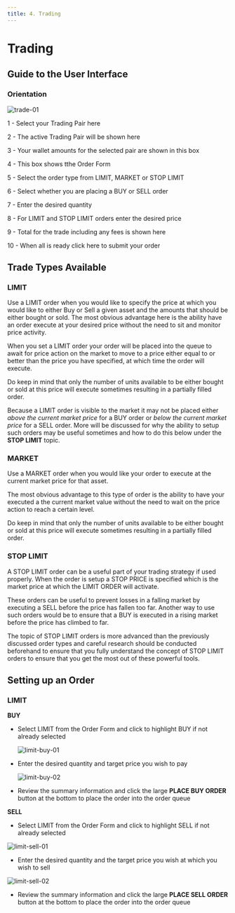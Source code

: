 ```yaml
---
title: 4. Trading
---
```


# Trading



## Guide to the User Interface



### Orientation



![trade-01](/images/Exchange/trade-01.png)


1   - Select your Trading Pair here

2   - The active Trading Pair will be shown here

3   - Your wallet amounts for the selected pair are shown in this box

4   - This box shows tthe Order Form

5   - Select the order type from LIMIT, MARKET or STOP LIMIT

6   - Select whether you are placing a BUY or SELL order

7   - Enter the desired quantity

8   - For LIMIT and STOP LIMIT orders enter the desired price

9   - Total for the trade including any fees is shown here

10 - When all is ready click here to submit your order



## Trade Types Available

### LIMIT

Use a LIMIT order when you would like to specify the price at which you would like to either Buy or Sell a given asset and the amounts that should be either bought or sold. The most obvious advantage here is the ability have an order execute at your desired price without the need to sit and monitor price activity.

When you set a LIMIT order your order will be placed into the queue to await for price action on the market to move to a price either equal to or better than the price you have specified, at which time the order will execute. 

Do keep in mind that only the number of units available to be either bought or sold at this price will execute sometimes resulting in a partially filled order.

Because a LIMIT order is visible to the market it may not be placed either *above the current market price* for a BUY order or *below the current market price* for a SELL order.  More will be discussed for why the ability to setup such orders may be useful sometimes and how to do this below under the  **STOP LIMIT**  topic.



### MARKET

Use a MARKET order when you would like your order to execute at the current market price for that asset. 

The most obvious advantage to this type of order is the ability to have your executed a the current market value without the need to wait on the price action to reach a certain level.

Do keep in mind that only the number of units available to be either bought or sold at this price will execute sometimes resulting in a partially filled order.



### STOP LIMIT

A STOP LIMIT order can be a useful part of your trading strategy if used properly. When the order is setup a STOP PRICE is specified which is the market price at which the LIMIT ORDER will activate.

These orders can be useful to prevent losses in a falling market by executing a SELL before the price has fallen too far. Another way to use such orders would be to ensure that a BUY is executed in a rising market before the price has climbed to far. 

The topic of STOP LIMIT orders is more advanced than the previously discussed order types and careful research should be conducted beforehand to ensure that you fully understand the concept of STOP LIMIT orders to ensure that you get the most out of these powerful tools.





## Setting up an Order

### LIMIT 
**BUY**

* Select LIMIT from the Order Form and click to highlight BUY if not already selected



  ![limit-buy-01](/images/Exchange/limit-buy-01.png)



* Enter the desired quantity and target price you wish to pay



  ![limit-buy-02](/images/Exchange/limit-buy-02.png)



* Review the summary information and click the large  **PLACE BUY ORDER**  button at the bottom to place the order into the order queue



**SELL**

* Select LIMIT from the Order Form and click to highlight SELL if not already selected



![limit-sell-01](/images/Exchange/limit-sell-01.png)



* Enter the desired quantity and the target price you wish at which you wish to sell



![limit-sell-02](/images/Exchange/limit-sell-02.png)



* Review the summary information and click the large  **PLACE SELL ORDER**  button at the bottom to place the order into the order queue
